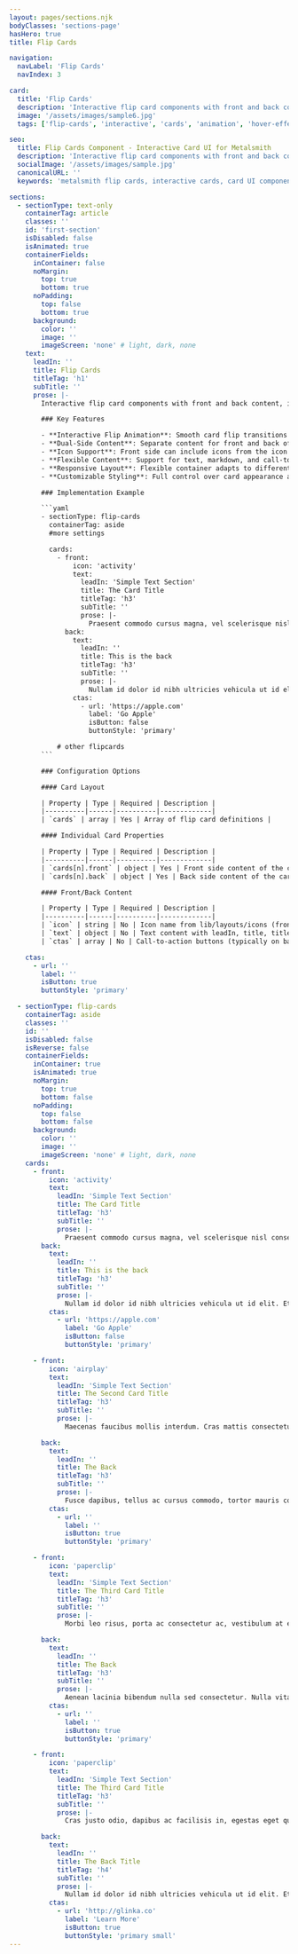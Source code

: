 ```yaml
---
layout: pages/sections.njk
bodyClasses: 'sections-page'
hasHero: true
title: Flip Cards

navigation:
  navLabel: 'Flip Cards'
  navIndex: 3

card:
  title: 'Flip Cards'
  description: 'Interactive flip card components with front and back content, icons, and CTAs.'
  image: '/assets/images/sample6.jpg'
  tags: ['flip-cards', 'interactive', 'cards', 'animation', 'hover-effects', 'cta']

seo:
  title: Flip Cards Component - Interactive Card UI for Metalsmith
  description: 'Interactive flip card components with front and back content, icons, and CTAs. Create engaging card-based interfaces for your Metalsmith static site.'
  socialImage: '/assets/images/sample.jpg'
  canonicalURL: ''
  keywords: 'metalsmith flip cards, interactive cards, card UI component, flip animation, card interface, hover cards, two-sided cards'

sections:
  - sectionType: text-only
    containerTag: article
    classes: ''
    id: 'first-section'
    isDisabled: false
    isAnimated: true
    containerFields:
      inContainer: false
      noMargin:
        top: true
        bottom: true
      noPadding:
        top: false
        bottom: true
      background:
        color: ''
        image: ''
        imageScreen: 'none' # light, dark, none
    text:
      leadIn: ''
      title: Flip Cards
      titleTag: 'h1'
      subTitle: ''
      prose: |-
        Interactive flip card components with front and back content, icons, and CTAs. The flip cards are rendered in a flex container with responsive layout and smooth flip animations.

        ### Key Features

        - **Interactive Flip Animation**: Smooth card flip transitions on hover or click
        - **Dual-Side Content**: Separate content for front and back of each card
        - **Icon Support**: Front side can include icons from the icon library
        - **Flexible Content**: Support for text, markdown, and call-to-action buttons
        - **Responsive Layout**: Flexible container adapts to different screen sizes
        - **Customizable Styling**: Full control over card appearance and behavior

        ### Implementation Example

        ```yaml
        - sectionType: flip-cards
          containerTag: aside
          #more settings

          cards:
            - front:
                icon: 'activity'
                text:
                  leadIn: 'Simple Text Section'
                  title: The Card Title
                  titleTag: 'h3'
                  subTitle: ''
                  prose: |-
                    Praesent commodo cursus magna, vel scelerisque nisl consectetur et. Duis mollis, est non commodo luctus, nisi erat porttitor ligula, eget lacinia odio sem nec elit.
              back:
                text:
                  leadIn: ''
                  title: This is the back
                  titleTag: 'h3'
                  subTitle: ''
                  prose: |-
                    Nullam id dolor id nibh ultricies vehicula ut id elit. Etiam porta sem malesuada magna mollis euismod. Aenean eu leo quam. Pellentesque ornare sem lacinia quam venenatis vestibulum.
                ctas:
                  - url: 'https://apple.com'
                    label: 'Go Apple'
                    isButton: false
                    buttonStyle: 'primary'

            # other flipcards
        ```

        ### Configuration Options

        #### Card Layout

        | Property | Type | Required | Description |
        |----------|------|----------|-------------|
        | `cards` | array | Yes | Array of flip card definitions |

        #### Individual Card Properties

        | Property | Type | Required | Description |
        |----------|------|----------|-------------|
        | `cards[n].front` | object | Yes | Front side content of the card |
        | `cards[n].back` | object | Yes | Back side content of the card |

        #### Front/Back Content

        | Property | Type | Required | Description |
        |----------|------|----------|-------------|
        | `icon` | string | No | Icon name from lib/layouts/icons (front side only) |
        | `text` | object | No | Text content with leadIn, title, titleTag, subTitle, and prose |
        | `ctas` | array | No | Call-to-action buttons (typically on back side) |

    ctas:
      - url: ''
        label: ''
        isButton: true
        buttonStyle: 'primary'

  - sectionType: flip-cards
    containerTag: aside
    classes: ''
    id: ''
    isDisabled: false
    isReverse: false
    containerFields:
      inContainer: true
      isAnimated: true
      noMargin:
        top: true
        bottom: false
      noPadding:
        top: false
        bottom: false
      background:
        color: ''
        image: ''
        imageScreen: 'none' # light, dark, none
    cards:
      - front:
          icon: 'activity'
          text:
            leadIn: 'Simple Text Section'
            title: The Card Title
            titleTag: 'h3'
            subTitle: ''
            prose: |-
              Praesent commodo cursus magna, vel scelerisque nisl consectetur et. Duis mollis, est non commodo luctus, nisi erat porttitor ligula, eget lacinia odio sem nec elit.
        back:
          text:
            leadIn: ''
            title: This is the back
            titleTag: 'h3'
            subTitle: ''
            prose: |-
              Nullam id dolor id nibh ultricies vehicula ut id elit. Etiam porta sem malesuada magna mollis euismod. Aenean eu leo quam. Pellentesque ornare sem lacinia quam venenatis vestibulum.
          ctas:
            - url: 'https://apple.com'
              label: 'Go Apple'
              isButton: false
              buttonStyle: 'primary'

      - front:
          icon: 'airplay'
          text:
            leadIn: 'Simple Text Section'
            title: The Second Card Title
            titleTag: 'h3'
            subTitle: ''
            prose: |-
              Maecenas faucibus mollis interdum. Cras mattis consectetur purus sit amet fermentum. Fusce dapibus, tellus ac cursus commodo.

        back:
          text:
            leadIn: ''
            title: The Back
            titleTag: 'h3'
            subTitle: ''
            prose: |-
              Fusce dapibus, tellus ac cursus commodo, tortor mauris condimentum nibh, ut fermentum massa justo sit amet risus.
          ctas:
            - url: ''
              label: ''
              isButton: true
              buttonStyle: 'primary'

      - front:
          icon: 'paperclip'
          text:
            leadIn: 'Simple Text Section'
            title: The Third Card Title
            titleTag: 'h3'
            subTitle: ''
            prose: |-
              Morbi leo risus, porta ac consectetur ac, vestibulum at eros. Cras justo odio, dapibus ac facilisis in, egestas eget quam. Fusce dapibus.

        back:
          text:
            leadIn: ''
            title: The Back
            titleTag: 'h3'
            subTitle: ''
            prose: |-
              Aenean lacinia bibendum nulla sed consectetur. Nulla vitae elit libero, a pharetra augue.
          ctas:
            - url: ''
              label: ''
              isButton: true
              buttonStyle: 'primary'

      - front:
          icon: 'paperclip'
          text:
            leadIn: 'Simple Text Section'
            title: The Third Card Title
            titleTag: 'h3'
            subTitle: ''
            prose: |-
              Cras justo odio, dapibus ac facilisis in, egestas eget quam. Maecenas sed diam eget risus varius blandit sit amet non magna.

        back:
          text:
            leadIn: ''
            title: The Back Title
            titleTag: 'h4'
            subTitle: ''
            prose: |-
              Nullam id dolor id nibh ultricies vehicula ut id elit. Etiam porta sem malesuada magna mollis euismod. Aenean eu leo quam. Pellentesque ornare sem lacinia quam venenatis vestibulum.
          ctas:
            - url: 'http://glinka.co'
              label: 'Learn More'
              isButton: true
              buttonStyle: 'primary small'
---
```

